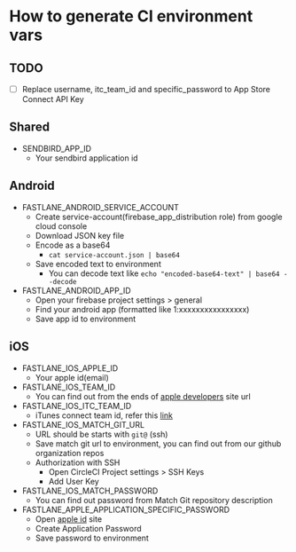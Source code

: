# How to generate CI environment vars

## TODO

- [ ] Replace username, itc_team_id and specific_password to App Store Connect API Key

## Shared

- SENDBIRD_APP_ID
  - Your sendbird application id

## Android

- FASTLANE_ANDROID_SERVICE_ACCOUNT
  - Create service-account(firebase_app_distribution role) from google cloud console
  - Download JSON key file
  - Encode as a base64
    - `cat service-account.json | base64`
  - Save encoded text to environment
    - You can decode text like `echo "encoded-base64-text" | base64 --decode`
- FASTLANE_ANDROID_APP_ID
  - Open your firebase project settings > general
  - Find your android app (formatted like 1:xxxxxxxxxxxxxxxx)
  - Save app id to environment

## iOS

- FASTLANE_IOS_APPLE_ID
  - Your apple id(email)
- FASTLANE_IOS_TEAM_ID
  - You can find out from the ends of [apple developers](https://developer.apple.com/account) site url
- FASTLANE_IOS_ITC_TEAM_ID
  - iTunes connect team id, refer this [link](https://github.com/fastlane/fastlane/issues/4301#issuecomment-253461017)
- FASTLANE_IOS_MATCH_GIT_URL
  - URL should be starts with `git@` (ssh)
  - Save match git url to environment, you can find out from our github organization repos
  - Authorization with SSH
    - Open CircleCI Project settings > SSH Keys
    - Add User Key
- FASTLANE_IOS_MATCH_PASSWORD
  - You can find out password from Match Git repository description
- FASTLANE_APPLE_APPLICATION_SPECIFIC_PASSWORD
  - Open [apple id](https://appleid.apple.com/account/manage) site
  - Create Application Password
  - Save password to environment
